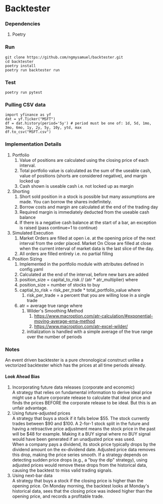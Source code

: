 # Backtester

### Dependencies
1. Poetry

### Run
```
git clone https://github.com/ngmysamuel/backtester.git
cd backtester
poetry install
poetry run backtester run
```

### Test
```
poetry run pytest
```

### Pulling CSV data
```
import yfinance as yf
dat = yf.Ticker("MSFT")
df = dat.history(period='5y') # period must be one of: 1d, 5d, 1mo, 3mo, 6mo, 1y, 2y, 5y, 10y, ytd, max
df.to_csv("MSFT.csv")
```

### Implementation Details
1. Portfolio
    1. Value of positions are calculated using the closing price of each interval. 
    2. Total portfolio value is calculated as the sum of the useable cash, value of positions (shorts are considered negative), and margin locked up
    3. Cash shown is useable cash i.e. not locked up as margin
2. Shorting
    1. Short sold position in a stock is possible but many assumptions are made. You can borrow the shares indefinitely. 
    2. Borrow costs and margin are calculated at the end of the trading day
    3. Required margin is immediately deducted from the useable cash balance
    4. If there is a negative cash balance at the start of a bar, an exception is raised (pass continue=1 to continue)
3. Simulated Execution
    1. Market Orders are filled at open i.e. at the opening price of the next interval from the order placed. Market On Close are filled at close when the current interval of market data is the last slice of the day.
    2. All orders are filled entirely i.e. no partial filling
4. Position Sizing
    1. Implemented in the portfolio module with attributes defined in config.yaml
    2. Calculated at the end of the interval, before new bars are added
    3. position_size = capital_to_risk // (atr * atr_multiplier) where
    4. position_size = number of stocks to buy
    5. captial_to_risk = risk_per_trade * total_portfolio_value where
        1. risk_per_trade = a percent that you are willing lose in a single trade
    6. atr = average true range where
        1. Wilder's Smoothing Method
            1. https://www.macroption.com/atr-calculation/#exponential-moving-average-ema-method
            2. https://www.macroption.com/atr-excel-wilder/
        2. initialization is handled with a simple average of the true range over the number of periods


### Notes

An event driven backtester is a pure chronological construct unlike a vectorized backtester which has the prices at all time periods already.

#### Look Ahead Bias 
1. Incorporating future data releases (corporate and economic)  
A strategy that relies on fundamental information to derive ideal price might use a future corporate release to calculate that ideal price and finds the prices BEFORE the corporate release to be ideal. But this is an unfair advantage.
2. Using future-adjusted prices  
A strategy that buys a stock if it falls below $55. The stock currently trades between $90 and $100. A 2-for-1 stock split in the future and having a retroactive price adjustment means the stock price in the past will be $48 for example. Making it a BUY signal where no BUY signal would have been generated if an unadjusted price was used.  
When a company pays a dividend, its stock price typically drops by the dividend amount on the ex-dividend date. Adjusted price data removes this drop, making the price series smooth. 
If a strategy depends on detecting sudden price drops (e.g., a "buy the dip" strategy), using adjusted prices would remove these drops from the historical data, causing the backtest to miss valid trading signals. 
3. Using next-bar data  
A strategy that buys a stock if the closing price is higher than the opening price. On Monday morning, the backtest looks at Monday's historical data, sees that the closing price was indeed higher than the opening price, and records a profitable trade. 